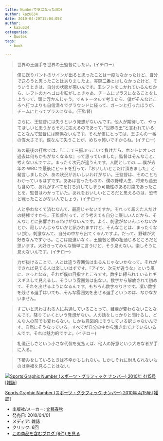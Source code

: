 ```yaml
---
title: Numberで気になった部分
author: kazu634
date: 2010-04-20T15:04:05Z
author:
  - kazu634
categories:
  - Quotes
tags:
  - book

---
```

<div class="section">
<blockquote>
<p>
      世界の王選手を世界の王監督にしたい。(イチロー)
</p>
</blockquote>
  
<blockquote>
<p>
      僕に送りバントのサインが出ると思ったことは一度もなかったけど、自分で送ろうと思ったことはありましたよ。実際二番とはしなかったけど、そういうときは、自分の状態が悪いんです。王シフトをしかれているんだから、レフトの方へゴロを転がしときゃあ、チームにプラスになることをしようって、頭に浮かんじゃう。でもトータルで考えたら、僕がそんなところへ打つよりも自信満々でグラウンドに経って、ガーンと打ったほうが、チームにとってプラスになる。(王監督)
</p>
</blockquote>
  
<blockquote>
<p>
      さらに、王監督には失うという発想がないんです。他人が期待して、やってほしいと思うからそれに応えるのであって、&#8221;世界の王&#8221;と言われていることなんて監督には関係ないんです。それが僕にとっては、王さんの一番の偉大さです。僕なんて失うことが、めちゃ怖いですからね。(イチロー)
</p>
</blockquote>
  
<blockquote>
<p>
      あの最後の打席では、『ここで三振ぶっこいて負けたら、ホントにオレの過去は何もかもがなくなるな』って思っていました。監督はそんなこと、考えないんですよ。まったく次元が違うんです。人間としての……僕が去年の WBC で最後にヒットを打って、『おいしいとこだけ頂きました』と発言しましたが、あの状況がおいしいわけがない。王監督は、そのこともわかっているはずです。ああは言ったものの、僕の野球人生、将来も過去も含めて、あれがすべてを打ち消してしまう可能性のある打席であったことを、監督はわかっていた。あれをおいしいところだと思えるのは、恐怖と戦ったことがない人でしょう。(イチロー)
</p>
</blockquote>
  
<blockquote>
<p>
      人と争わなくて済むなんて、最高じゃないですか。それって超えた人だけの特権ですから。王監督だって、どう考えても自分に厳しい人だから、そんなことに影響されるわけがないんです。よく、刺激がないんじゃないかとか、寂しいんじゃないかと訊かれますけど、そんなことは、まったくない(笑)。刺激なんて、自分の中から出てくるんですよ。だって、野球が大好きなんですから。ここは間違いなく、王監督と僕の相通じるところだと思います。大好きってみんな簡単に言うけど、そう見えない。楽しそうに見えないんです。(イチロー)
</p>
</blockquote>
  
<blockquote>
<p>
      力が抜けることで、人とは違う雰囲気は出るんじゃないかなって。それができれば見てる人は楽しいはずです。『アイツ、次元が違うな』という風に、きっとなる。それが僕の目指すところです。数字に縛られているとギスギスして見えるし、そういう雰囲気は出ない。数字から解放されて初めて、それを出せるようになるんです。もちろん数字ありきです。凄い数字を残せる選手はいても、そんな雰囲気を出せる選手というのは、なかなかいません。
</p>
</blockquote>
  
<blockquote>
<p>
      すごいと思わされる人に共通していることって、目線が変わらないことなんです。降りていくという発想がない。人の話をしっかりと聞けるし、どんな人の前でも変わらない。しかも意図的にそうしている訳じゃないんです。自然にそうなっている。すべてが自分の中から湧き出てきているいるんです。それは魅力的ですよ。(イチロー)
</p>
</blockquote>
  
<blockquote>
<p>
      礼儀正しさという小さな代償を支払えば、他人の好意という大きな者が手に入る。
</p>
</blockquote>
  
<blockquote>
<p>
      下積みをしているときは不幸かもしれない。しかしそれに耐えられないものは幸福を見ることはない。
</p>
</blockquote>
  
<div class="hatena-asin-detail">
<a href="http://www.amazon.co.jp/dp/B003D7CHOY/?tag=hatena_st1-22&ascsubtag=d-7ibv" onclick="__gaTracker('send', 'event', 'outbound-article', 'http://www.amazon.co.jp/dp/B003D7CHOY/?tag=hatena_st1-22&ascsubtag=d-7ibv', '');"><img src="https://images-na.ssl-images-amazon.com/images/I/51VGZvnOmkL._SL160_.jpg" class="hatena-asin-detail-image" alt="Sports Graphic Number (スポーツ・グラフィック ナンバー) 2010年 4/15号 [雑誌]" title="Sports Graphic Number (スポーツ・グラフィック ナンバー) 2010年 4/15号 [雑誌]" /></a></p> 
    
<div class="hatena-asin-detail-info">
<p class="hatena-asin-detail-title">
<a href="http://www.amazon.co.jp/dp/B003D7CHOY/?tag=hatena_st1-22&ascsubtag=d-7ibv" onclick="__gaTracker('send', 'event', 'outbound-article', 'http://www.amazon.co.jp/dp/B003D7CHOY/?tag=hatena_st1-22&ascsubtag=d-7ibv', 'Sports Graphic Number (スポーツ・グラフィック ナンバー) 2010年 4/15号 [雑誌]');">Sports Graphic Number (スポーツ・グラフィック ナンバー) 2010年 4/15号 [雑誌]</a>
</p>
      
<ul>
<li>
<span class="hatena-asin-detail-label">出版社/メーカー:</span> <a href="http://d.hatena.ne.jp/keyword/%CA%B8%E9%BA%BD%D5%BD%A9" onclick="__gaTracker('send', 'event', 'outbound-article', 'http://d.hatena.ne.jp/keyword/%CA%B8%E9%BA%BD%D5%BD%A9', '文藝春秋');" class="keyword">文藝春秋</a>
</li>
<li>
<span class="hatena-asin-detail-label">発売日:</span> 2010/04/01
</li>
<li>
<span class="hatena-asin-detail-label">メディア:</span> 雑誌
</li>
<li>
<span class="hatena-asin-detail-label">クリック</span>: 6回
</li>
<li>
<a href="http://d.hatena.ne.jp/asin/B003D7CHOY" onclick="__gaTracker('send', 'event', 'outbound-article', 'http://d.hatena.ne.jp/asin/B003D7CHOY', 'この商品を含むブログ (8件) を見る');" target="_blank">この商品を含むブログ (8件) を見る</a>
</li>
</ul>
</div>
    
<div class="hatena-asin-detail-foot">
</div>
</div>
</div>
